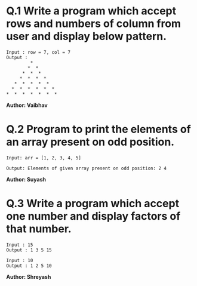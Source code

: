 # Q.1 Write a program which accept rows and numbers of column from user and display below pattern.

~~~
Input : row = 7, col = 7
Output :
         *
        *  *
      *  *  *
     *  *  *  *
   *  *  *  *  *
  *  *  *  *  *  *
*  *  *  *  *  *  *
~~~
**Author: Vaibhav**

# Q.2 Program to print the elements of an array present on odd position.
~~~
Input: arr = [1, 2, 3, 4, 5]  

Output: Elements of given array present on odd position: 2 4  
~~~
**Author: Suyash**

# Q.3 Write a program which accept one number and display factors of that number.
~~~
Input : 15
Output : 1 3 5 15
~~~
~~~
Input : 10
Output : 1 2 5 10

~~~
**Author: Shreyash**

